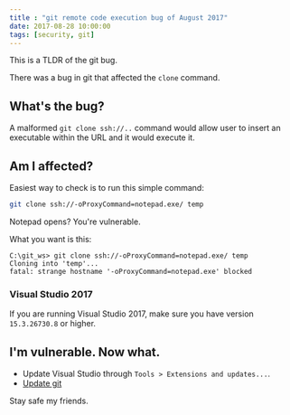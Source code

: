 ```yaml
---
title : "git remote code execution bug of August 2017"
date: 2017-08-28 10:00:00
tags: [security, git]
---
```


This is a TLDR of the git bug.

There was a bug in git that affected the `clone` command.

## What's the bug?

A malformed `git clone ssh://..` command would allow user to insert an executable within the URL and it would execute it.

## Am I affected?

Easiest way to check is to  run this simple command:

```bash
git clone ssh://-oProxyCommand=notepad.exe/ temp
```

Notepad opens? You're vulnerable.

What you want is this:

```none
C:\git_ws> git clone ssh://-oProxyCommand=notepad.exe/ temp
Cloning into 'temp'...
fatal: strange hostname '-oProxyCommand=notepad.exe' blocked
```

### Visual Studio 2017

If you are running Visual Studio 2017, make sure you have version `15.3.26730.8` or higher.

## I'm vulnerable. Now what.

* Update Visual Studio through `Tools > Extensions and updates...`.
* [Update git](https://git-scm.com/downloads)


Stay safe my friends.
